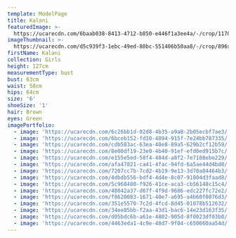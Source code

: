 ```yaml
---
template: ModelPage
title: Kalani
featuredImage: >-
  https://ucarecdn.com/6baab038-8413-4712-b850-e446f1a3ee4a/-/crop/1170x846/0,149/-/preview/
imageThumbnail: >-
  https://ucarecdn.com/d5c939f3-1ebc-49ed-80bc-551406b50aa8/-/crop/896x1195/102,0/-/preview/
firstName: Kalani
collection: Girls
height: 127cm
measurementType: bust
bust: 63cm
waist: 58cm
hips: 64cm
size: '6'
shoeSize: '1'
hair: Brown
eyes: Green
imagePortfolio:
  - image: 'https://ucarecdn.com/6c26bb1d-02d8-4b35-a9a8-2b05ecbf7ae3/'
  - image: 'https://ucarecdn.com/6bceb152-fd10-4094-915f-7e24bb787335/'
  - image: 'https://ucarecdn.com/cdb583ac-63ea-48e8-89a5-629b2cf12b59/'
  - image: 'https://ucarecdn.com/8e00df19-23e0-4b40-91ef-efd0ed915b7c/'
  - image: 'https://ucarecdn.com/e155e5ed-58f4-484d-a8f2-7e7108ebe229/'
  - image: 'https://ucarecdn.com/afa47021-ca41-4fac-94fd-6a5ae44d4bd8/'
  - image: 'https://ucarecdn.com/7207cc7b-7cd2-4b19-9e13-3d70a84464b3/'
  - image: 'https://ucarecdn.com/4dbdb556-bdf4-4d4e-8c07-91804d3faad8/'
  - image: 'https://ucarecdn.com/5c968480-f926-41ce-aca3-cb56148c15c4/'
  - image: 'https://ucarecdn.com/48042a37-d67f-4f9d-9686-edc227fc72e2/'
  - image: 'https://ucarecdn.com/f8620083-1671-40e7-a695-a4b60f0876d3/'
  - image: 'https://ucarecdn.com/351e5570-7c2d-4fcd-8d45-01078b512632/'
  - image: 'https://ucarecdn.com/34ee85bb-f2aa-43d1-bac6-14e23d163f35/'
  - image: 'https://ucarecdn.com/d05bdc6b-a61e-4802-905d-8f0023df03b0/'
  - image: 'https://ucarecdn.com/4463eda1-4c9e-48d7-9f04-c650660aa54d/'
---
```


